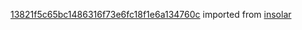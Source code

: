 [13821f5c65bc1486316f73e6fc18f1e6a134760c](https://github.com/insolar/insolar/commit/13821f5c65bc1486316f73e6fc18f1e6a134760c) imported from [insolar](https://github.com/insolar/insolar)
